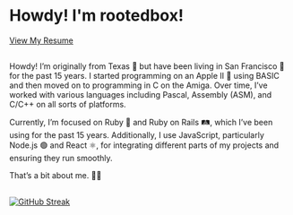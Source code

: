 # Howdy! I'm rootedbox!

[View My Resume](RESUME.md)
##

Howdy! I’m originally from Texas 🤠 but have been living in San Francisco 🌉 for the past 15 years. I started programming on an Apple II 🍏 using BASIC and then moved on to programming in C on the Amiga. Over time, I’ve worked with various languages including Pascal, Assembly (ASM), and C/C++ on all sorts of platforms.

Currently, I’m focused on Ruby 💎 and Ruby on Rails 🛤️, which I’ve been using for the past 15 years. Additionally, I use JavaScript, particularly Node.js 🟢 and React ⚛️, for integrating different parts of my projects and ensuring they run smoothly.

That’s a bit about me. 👋😄

##
##

[![GitHub Streak](https://streak-stats.demolab.com?user=rootedbox&theme=javascript-dark&hide_border=true&mode=daily&exclude_days=sat,sun)](https://git.io/streak-stats)


